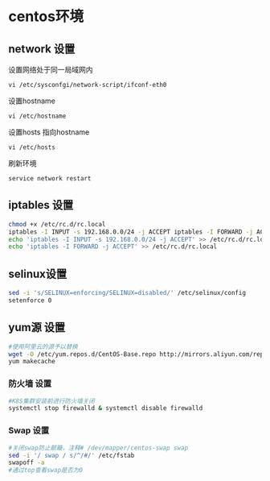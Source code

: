# centos环境

## network 设置

设置网络处于同一局域网内

`vi /etc/sysconfgi/network-script/ifconf-eth0`

设置hostname

`vi /etc/hostname`

设置hosts 指向hostname

`vi /etc/hosts` 

刷新环境

`service network restart`



## iptables 设置

```bash
chmod +x /etc/rc.d/rc.local 
iptables -I INPUT -s 192.168.0.0/24 -j ACCEPT iptables -I FORWARD -j ACCEPT 
echo 'iptables -I INPUT -s 192.168.0.0/24 -j ACCEPT' >> /etc/rc.d/rc.local 
echo 'iptables -I FORWARD -j ACCEPT' >> /etc/rc.d/rc.local
```

## selinux设置

```bash
sed -i 's/SELINUX=enforcing/SELINUX=disabled/' /etc/selinux/config
setenforce 0
```

## yum源 设置

```bash
#使用阿里云的源予以替换
wget -O /etc/yum.repos.d/CentOS-Base.repo http://mirrors.aliyun.com/repo/Centos-7.repo 
yum makecache
```

### 防火墙 设置

```bash
#K8S集群安装前进行防火墙关闭
systemctl stop firewalld & systemctl disable firewalld
```

### Swap 设置

```bash
#关闭swap防止颠簸，注释# /dev/mapper/centos-swap swap 
sed -i '/ swap / s/^/#/' /etc/fstab
swapoff -a
#通过top查看swap是否为0
```



